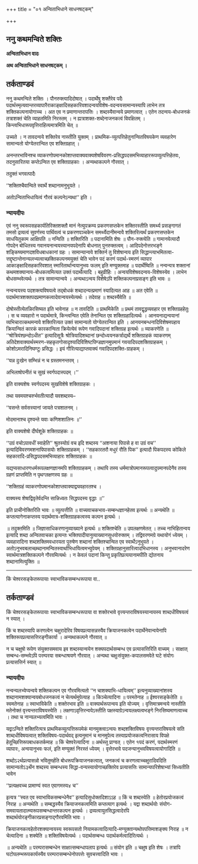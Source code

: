 +++
title = "०१ अन्विताभिधाने साधनषट्कम्"

+++


## ननु कथमन्विते शक्तिः

**अन्विताभिधान वादः**

**अथ अन्विताभिधाने साधनषट्कम् ।**

## **तर्कताण्डवं**

ननु कथमन्विते शक्तिः । पौनरुक्त्यादिदोषात् । पदार्थेषु शक्तैरेव पदैः पदार्थस्मृत्यवान्तरव्यापारैराकाङ्क्षादिसहकारिवशादन्वयविशेष-वदन्वयसामान्यस्यापि लाभेन तत्र शक्तिकल्पनायोगाच्च । अत एव न प्रमाणान्तरापत्तिः । शब्दस्यैवान्वये प्रमाणत्वात् । एतेन तदन्वय-बोधजनकं तत्राशक्तं चेति व्याहतमिति निरस्तम् । न ह्यत्राशक्त-शब्देनाजनकत्वं विवक्षितम् । किन्त्वभिधारूपवृत्तिराहित्यमात्रमिति चेत् ॥

उच्यते । न तावदन्वये शक्तिरेव नास्तीति युक्तम् । प्राथमिक-व्युत्पत्तिहेतुनान्वितविषयकेण व्यवहारेण सामान्यतो योग्येतरान्वित एव शक्तिग्रहात् ।

अनन्तरभाविनश्च व्याकरणोपमानकोशाप्तवाक्यवाक्यशेषविवरण-प्रसिद्धपदसमभिव्याहाररूपव्युत्पत्तिहेतवः, तदनुसारितया कप्तेऽन्वित एव शक्तिग्राहकाः । अन्यथाकल्पने गौरवात् ।

तदुक्तं भगवत्पादैः

‘‘शक्तिश्चैवान्विते स्वार्थे शब्दानामनुभूयते ।

अतोऽन्विताभिधायित्वं गौरवं कल्पनेऽन्यथा’’ इति ।

### **न्यायदीपः**

एवं ननु स्वरूपसहकार्यतिरिक्तशक्तौ मानं नेत्युपक्रम्य प्रकरणसप्तकेन शक्तिरस्तीति समर्थ्य प्रसङ्गागतं तमसो द्रव्यत्वं सुवर्णस्य पार्थिवत्वं च प्रकरणपञ्चकेन समर्थ्येदानीमन्वयेे शक्तिरित्यर्थं प्रकरणसप्तकेन साधयितुकाम आक्षिपति ॥ नन्विति ॥ शक्तिरिति ॥ पदानामिति शेषः ॥ पौन-रुक्त्येति ॥ गामानयेत्यादौ गोपदेन बोधितस्य गवानयनान्वयस्यानयपदेनापि बोधनात् पुनरुक्तत्वम् । आदिपदेनोत्तरभङ्गे शङ्किष्यमाणदशविधबाधकानां ग्रहः । सामान्यान्वये शक्तिर्न तु विशेषान्वय इति सिद्धान्त्याभमितत्वा-त्तद्दृष्टान्तेनान्यलभ्यत्वाच्छक्तिकल्पनमयुक्तं चेति भावेन पदं करणं पदार्थ-स्मरणं व्यापार आकाङ्क्षादिसहकारिवशात् स्मारितार्थान्वयानुभवः फलम् इति मण्युक्तमाह ॥ पदार्थेष्विति ॥ नन्वन्यत्र शक्तानां कथमशक्यान्वय-बोधकत्वमित्यत उक्तं पदार्थेत्यादि । बहुव्रीहिः । अन्वयविशेषवदन्वय-विशेषस्येव । लाभेन बोधसम्भवेत्यर्थः । तत्र सामान्यान्वये । अन्यथाऽन्वय विशेषेऽपि शक्तिकल्पनाप्रसङ्ग इति भावः ॥

नन्वन्वयस्य पदशक्त्यविषयत्वे तद्बोधकं शब्दादन्यत्प्रमाणं स्यादित्यत आह ॥ अत एवेति ॥ पदार्थमात्रशक्तपदप्रमाणकत्वादेवान्वयस्येत्यर्थः । तदेवाह ॥ शब्दस्यैवेति ॥

दोषोस्तीत्येतन्निरसिष्यत इति भावेनाह ॥ न तावदिति ॥ प्राथमिकेति ॥ प्रथमं तावद्वृद्धव्यवहार एव शक्तिग्रहहेतुः । स च व्यवहारो न पदार्थमात्रे, किन्त्वन्वित एवेति तेनान्वित एव शक्तिग्रहादित्यर्थः । आनयनाद्यन्वयानां व्यभिचारात्कथमन्वये शक्तिरित्यत उक्तं सामान्यतो योग्येतरान्वित इति । आनयनबन्धनादिविशेषमपहाय क्रियान्वितं कारकं कारकान्विता क्रियेत्येवं रूपेण गवादिपदानां शक्तिग्रह इत्यर्थः ॥ व्याकरणेति ॥ ‘‘श्रोत्रियंश्छन्दोऽधीत’’ इत्यादिसूत्रैः श्रोत्रियादिशब्दानां छन्दोध्ययनकर्त्राद्यर्थे शक्तिग्राहकं व्याकरणम् अतिदेशवाक्यार्थस्मरण-सहकृतगोसादृश्यादिविशिष्टपिण्डज्ञानमुपमानं गवयादिपदशक्तिग्राहकम् । कोशोऽमरादिनिघण्टुः प्रसिद्धः । इयं गौरित्याद्याप्तवाक्यं गवादिपदशक्ति-ग्राहकम् ।

‘‘यन्न दुःखेन सम्भिन्नं न च ग्रस्तमनन्तरम् ।

अभिलाषोपनीतं च सुखं स्वर्गपदास्पदम् ।’’

इति वाक्यशेषः स्वर्गपदस्य सुखविशेषे शक्तिग्राहकः ।

तथा यवमयश्चरुर्भवतीत्यादौ यवशब्दस्य–

‘‘वसन्ते सर्वसस्यानां जायते पत्रशातनम् ।

मोदमानाश्च दृश्यन्ते यवाः कणिशशालिनः ॥’’

इति वाक्यशेषो दीर्घशूके शक्तिग्राहकः ॥

‘‘उग्रं वचोऽपावधीं स्वाहेति’’ श्रुतस्योग्रं वच इदि शब्दस्य ‘‘अशनाया पिपासे ह वा उग्रं वच’’ इत्यादिविवरणमशनापिपासयोः शक्तिग्राहकम् । ‘‘सहकारतरौ मधुरं रौति पिक’’ इत्यादौ पिकपदस्य कोकिले सहकारादि-प्रसिद्धपदसमभिव्याहारः शक्तिग्राहकः ॥

यद्यप्यसाधारणधर्मरूपलक्षणज्ञानमपि शक्तिग्राहकम् । तथापि तस्य धर्ममात्रोपमानरूपत्वादुपमानपदेनैव तस्य ग्रहणं प्राप्तमिति न पृथग्लक्षणस्य ग्रहः ॥

‘‘शक्तिग्रहं व्याकरणोपमानकोशाप्तवाक्याद्व्यवहारतश्च ।

वाक्यस्य शेषाद्विवृतेर्वदन्ति सान्निध्यतः सिद्धपदस्य वृद्धाः ॥’’

इति प्राचीनोक्तिरिति भावः ॥ व्युत्पत्तीति ॥ वाच्यवाचकभाव-सम्बन्धज्ञानहेतव इत्यर्थः ॥ अन्यथेति ॥ कप्तत्यागेनाकप्तस्य पदार्थमात्र-शक्तिग्राहकत्वस्य कल्पन इत्यर्थः ।

॥ तदुक्तमिति ॥ जिज्ञासाधिकरणानुव्याख्याने इत्यर्थः ॥ शक्तिश्चेति ॥ उपलक्षणमेतत् । तच्च नाभिहितान्वय इत्यादि शब्दा अन्वितवाचका इत्यन्तः भक्तिपादीयानुव्याख्यानसुधयोरुक्तम् । तद्विवरणमग्रे यथायोगं ध्येयम् । व्यवहारादिना शब्दशक्तिमवधारयता पुरुषेण शब्दानां शक्तिश्चान्वित एव स्वार्थेऽनुभूयते । अतोऽनुभवबलाच्छब्दानामन्वितस्वार्थाभिधायित्वमभ्युपेयम् । शक्तिग्रहानुसारित्वादभिधानस्य । अनुभवानादरेण स्वार्थमात्रशक्तिकल्पने गौरवमित्यर्थः । न केवलं पदानां किन्तु प्रकृतिप्रत्ययानामपीति द्योतनाय शब्दानामित्युक्तिः ॥

------------------------------------------------------------------------

किं चेश्वरसङ्केतरूपायाः स्वाभाविकसम्बन्धरूपाया वा..

## **तर्कताण्डवं**

किं चेश्वरसङ्केतरूपायाः स्वाभाविकसम्बन्धरूपाया वा शक्तेरभावे वृत्त्यन्तराविषयस्यान्वयस्य शाब्दधीविषयत्वं न स्यात् ।

किं च शब्दस्यापि करणत्वेन चक्षुरादेरिव विषयप्रत्यासन्नस्यैव क्रियाजनकत्वेन पदार्थेनेवान्वयेनापि शक्तिरूपप्रत्यासत्तिरङ्गीकार्या । अन्यथाकल्पने गौरवात् ॥

न च चक्षुषो रूपेण संयुक्तसमवाय इव शब्दस्यान्वयेन शक्यपदार्थसम्बन्ध एव प्रत्यासत्तिरिति वाच्यम् । साक्षात् सम्बन्ध-सम्भवेऽपि परम्परया सबन्धाश्रयणे गौरवात् । अन्यथा चक्षुःसंयुक्त-कपालसमवेते घटे संयोगः प्रत्यासत्तिर्न स्यात् ॥

### **न्यायदीपः**

नन्वन्यलभ्येप्यन्वये शक्तिकल्पन एव गौरवमित्यतो ‘‘न चाशक्याभि-धायित्वम्’’ इत्यनुव्याख्यानांशस्य शब्दानामशक्यान्वयबोधजनकत्वं न चेत्यर्थमुपेत्याह ॥ किञ्चेत्यादिना ॥ परमतेनाह ॥ ईश्वरसङ्केतेति ॥ स्वमतेनाह ॥ स्वाभाविकेति ॥ शक्तेरभाव इति ॥ वाक्यार्थरूपान्वय इति योज्यम् । वृत्तिमात्रमन्वये नास्तीति मतेनोक्तं वृत्त्यन्तराविषयस्येति । लक्षणाऽवृत्तिरन्वयेऽस्तीति पक्षस्याग्रेऽन्वयलक्ष्यत्वभङ्गे निरसिष्यमाणत्वाच्च । तथा च नान्यलभ्यत्वमिति भावः ।

यद्वाऽन्विते शक्तिरित्यत्र प्राथमिकव्युत्पत्तिरूपमेकं मानमुक्त्वाऽन्वयः शब्दशक्तिविषयः वृत्त्यन्तराविषयत्वे सति शाब्दधीविषयत्वात् शक्तिविषय-पदार्थवद् इत्यनुमानं च मानमुपेत्य तस्याप्रयोजकत्वनिरासाय विपक्षे हेतूच्छित्तिरूपबाधकतर्कमाह ॥ किं चेश्वरेत्यादिना ॥ अर्थस्तु प्राग्वत् । एतेन १पदं करणं, पदार्थस्मरणं व्यापारः, अन्वयानुभवः फलं, इति मण्युक्तं निरस्तं ध्येयम् । वृत्तेरभावे पदजन्यानुभवविषयत्वायोगादिति ॥

शब्दोऽ२र्थप्रत्यासन्नो भवितुमर्हति बोधरूपक्रियाजनकत्वात्, जनकत्वं च करणत्वाच्चक्षुरादिवदिति सामान्यतोऽ३र्थेन शब्दस्य सम्बन्धस्य सिद्धा-वन्यस्यायोगाच्छक्तिरेव प्रत्यासत्तिः सामान्यपरिशेषाभ्यां सिध्यतीति भावेन

‘‘प्रत्यक्षवच्च प्रामाण्यं स्वत एवागमस्य४ च’’

इत्यत्र ‘‘स्वत एव स्वाभाविकसम्बन्धेनैव’’ इत्यादिसुधोक्तदिशाऽऽह ॥ किं च शब्दस्येति ॥ हेतोरप्रयोजकत्वं निराह ॥ अन्यथेति ॥ सम्बद्धस्यैव क्रियाजनकत्वमिति कप्तत्याग इत्यर्थः । यद्वा शब्दार्थयोः संयोग-समवायतादात्म्यरूपसम्बन्धान्तरकल्पन इत्यर्थः । द्रव्यत्वायुतसिद्धत्वादेरपि शब्दार्थयोरङ्गीकारप्रसङ्गाद्गौरवमिति भावः ।

क्रियाजनकत्वहेतोरशक्यान्वयस्य स्वरूपसतो नियामकत्वादित्यादि-मण्युक्तान्यथोपपत्तिमाशङ्क्य निराह ॥ न चेत्यादिना ॥ शक्येति ॥ शक्तिविषयेत्यर्थः । पदार्थसम्बन्धः पदार्थकर्मत्वादिरित्यर्थः ।

॥ अन्यथेति ॥ परम्परासम्बन्धेन साक्षात्सम्बन्धापलाप इत्यर्थः ॥ संयोग इति ॥ चक्षुष इति शेषः । तत्रापि घटोपलम्भरूपकार्यस्यैव परम्परासम्बन्धेनोपपत्तेः सुवचत्त्वादिति भावः ।

